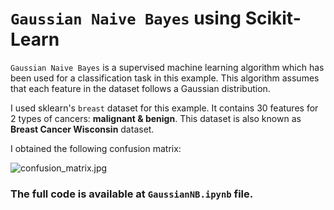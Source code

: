 # `Gaussian Naive Bayes` using Scikit-Learn

`Gaussian Naive Bayes` is a supervised machine learning algorithm which has been used for a classification task in this example. This algorithm assumes that each feature in the dataset follows a Gaussian distribution.

I used sklearn's `breast` dataset for this example. It contains 30 features for 2 types of cancers: __malignant & benign__. This dataset is also known as __Breast Cancer Wisconsin__ dataset.

I obtained the following confusion matrix:

![confusion_matrix.jpg](https://github.com/randomaccess2023/MG2023/blob/main/Video%2066/confusion_matrix.jpg "confusion_matrix.jpg")

### The full code is available at `GaussianNB.ipynb` file.
